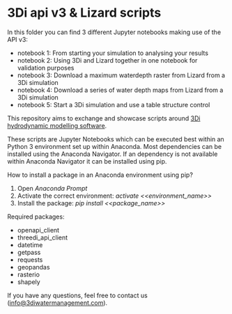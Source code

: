 3Di api v3 & Lizard scripts
==========================

In this folder you can find 3 different Jupyter notebooks making use of the API v3:
- notebook 1: From starting your simulation to analysing your results
- notebook 2: Using 3Di and Lizard together in one notebook for validation purposes
- notebook 3: Download a maximum waterdepth raster from Lizard from a 3Di simulation
- notebook 4: Download a series of water depth maps from Lizard from a 3Di simulation
- notebook 5: Start a 3Di simulation and use a table structure control

This repository aims to exchange and showcase scripts around [3Di hydrodynamic
modelling software](http://www.3diwatermanagement.com/).

These scripts are Jupyter Notebooks which can be executed best within an
Python 3 environment set up within Anaconda. Most dependencies can be
installed using the Anaconda Navigator. If an dependency is not available
within Anaconda Navigator it can be installed using pip.

How to install a package in an Anaconda environment using pip?

1. Open *Anaconda Prompt*
2. Activate the correct environment: *activate <<environment_name>>*
3. Install the package: *pip install <<package_name>>*


Required packages:
- openapi_client
- threedi_api_client
- datetime
- getpass
- requests
- geopandas
- rasterio
- shapely


If you have any questions, feel free to contact us (info@3diwatermanagement.com).
